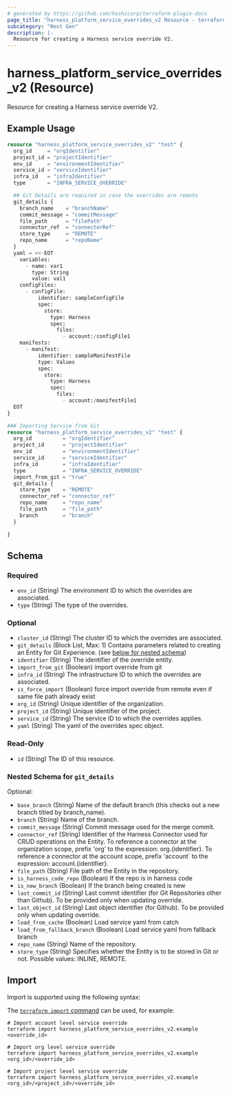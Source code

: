 ```yaml
---
# generated by https://github.com/hashicorp/terraform-plugin-docs
page_title: "harness_platform_service_overrides_v2 Resource - terraform-provider-harness"
subcategory: "Next Gen"
description: |-
  Resource for creating a Harness service override V2.
---
```


# harness_platform_service_overrides_v2 (Resource)

Resource for creating a Harness service override V2.

## Example Usage

```terraform
resource "harness_platform_service_overrides_v2" "test" {
  org_id     = "orgIdentifier"
  project_id = "projectIdentifier"
  env_id     = "environmentIdentifier"
  service_id = "serviceIdentifier"
  infra_id   = "infraIdentifier"
  type       = "INFRA_SERVICE_OVERRIDE"

  ## Git Details are required in case the overrides are remote
  git_details {
    branch_name    = "branchName"
    commit_message = "commitMessage"
    file_path      = "filePath"
    connector_ref  = "connectorRef"
    store_type     = "REMOTE"
    repo_name      = "repoName"
  }
  yaml = <<-EOT
    variables:
      - name: var1
        type: String
        value: val1
    configFiles:
      - configFile:
          identifier: sampleConfigFile
          spec:
            store:
              type: Harness
              spec:
                files:
                  - account:/configFile1
    manifests:
      - manifest:
          identifier: sampleManifestFile
          type: Values
          spec:
            store:
              type: Harness
              spec:
                files:
                  - account:/manifestFile1
  EOT
}

### Importing Service from Git
resource "harness_platform_service_overrides_v2" "test" {
  org_id          = "orgIdentifier"
  project_id      = "projectIdentifier"
  env_id          = "environmentIdentifier"
  service_id      = "serviceIdentifier"
  infra_id        = "infraIdentifier"
  type            = "INFRA_SERVICE_OVERRIDE"
  import_from_git = "true"
  git_details {
    store_type    = "REMOTE"
    connector_ref = "connector_ref"
    repo_name     = "repo_name"
    file_path     = "file_path"
    branch        = "branch"
  }

}
```

<!-- schema generated by tfplugindocs -->
## Schema

### Required

- `env_id` (String) The environment ID to which the overrides are associated.
- `type` (String) The type of the overrides.

### Optional

- `cluster_id` (String) The cluster ID to which the overrides are associated.
- `git_details` (Block List, Max: 1) Contains parameters related to creating an Entity for Git Experience. (see [below for nested schema](#nestedblock--git_details))
- `identifier` (String) The identifier of the override entity.
- `import_from_git` (Boolean) import override from git
- `infra_id` (String) The infrastructure ID to which the overrides are associated.
- `is_force_import` (Boolean) force import override from remote even if same file path already exist
- `org_id` (String) Unique identifier of the organization.
- `project_id` (String) Unique identifier of the project.
- `service_id` (String) The service ID to which the overrides applies.
- `yaml` (String) The yaml of the overrides spec object.

### Read-Only

- `id` (String) The ID of this resource.

<a id="nestedblock--git_details"></a>
### Nested Schema for `git_details`

Optional:

- `base_branch` (String) Name of the default branch (this checks out a new branch titled by branch_name).
- `branch` (String) Name of the branch.
- `commit_message` (String) Commit message used for the merge commit.
- `connector_ref` (String) Identifier of the Harness Connector used for CRUD operations on the Entity. To reference a connector at the organization scope, prefix 'org' to the expression: org.{identifier}. To reference a connector at the account scope, prefix 'account` to the expression: account.{identifier}.
- `file_path` (String) File path of the Entity in the repository.
- `is_harness_code_repo` (Boolean) If the repo is in harness code
- `is_new_branch` (Boolean) If the branch being created is new
- `last_commit_id` (String) Last commit identifier (for Git Repositories other than Github). To be provided only when updating override.
- `last_object_id` (String) Last object identifier (for Github). To be provided only when updating override.
- `load_from_cache` (Boolean) Load service yaml from catch
- `load_from_fallback_branch` (Boolean) Load service yaml from fallback branch
- `repo_name` (String) Name of the repository.
- `store_type` (String) Specifies whether the Entity is to be stored in Git or not. Possible values: INLINE, REMOTE.

## Import

Import is supported using the following syntax:

The [`terraform import` command](https://developer.hashicorp.com/terraform/cli/commands/import) can be used, for example:

```shell
# Import account level service override
terraform import harness_platform_service_overrides_v2.example <override_id>

# Import org level service override
terraform import harness_platform_service_overrides_v2.example <org_id>/<override_id>

# Import project level service override
terraform import harness_platform_service_overrides_v2.example <org_id>/<project_id>/<override_id>
```
